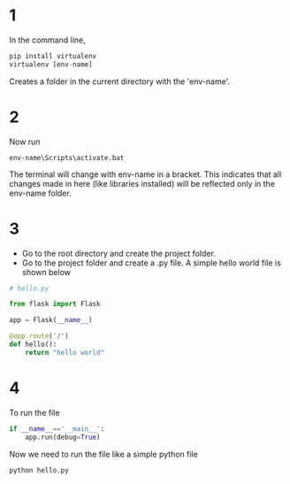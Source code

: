 # 1

In the command line,

```python
pip install virtualenv
virtualenv [env-name]
```

Creates a folder in the current directory with the 'env-name'.

# 2

Now run

```
env-name\Scripts\activate.bat
```

The terminal will change with env-name in a bracket. This indicates that all changes made in here (like libraries installed) will be reflected only in the env-name folder.

# 3

- Go to the root directory and create the project folder.
- Go to the project folder and create a .py file.
  A simple hello world file is shown below

```python
# hello.py

from flask import Flask

app = Flask(__name__)

@app.route('/')
def hello():
    return "hello world"
```

# 4

To run the file

```python
if __name__=='__main__':
	app.run(debug=True)
```

Now we need to run the file like a simple python file

```
python hello.py
```
